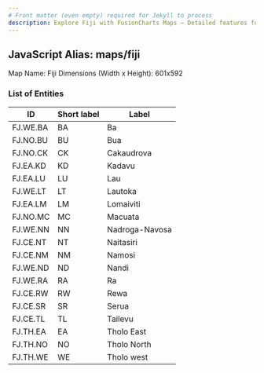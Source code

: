 ```yaml
---
# Front matter (even empty) required for Jekyll to process
description: Explore Fiji with FusionCharts Maps – Detailed features for seamless integration. Try now & enhance your data visualization today! 
---
```


## JavaScript Alias: maps/fiji

Map Name: Fiji
Dimensions (Width x Height): 601x592





### List of Entities

ID | Short label | Label
---|---|---|
FJ.WE.BA|BA|Ba
FJ.NO.BU|BU|Bua
FJ.NO.CK|CK|Cakaudrova
FJ.EA.KD|KD|Kadavu
FJ.EA.LU|LU|Lau
FJ.WE.LT|LT|Lautoka
FJ.EA.LM|LM|Lomaiviti
FJ.NO.MC|MC|Macuata
FJ.WE.NN|NN|Nadroga-Navosa
FJ.CE.NT|NT|Naitasiri
FJ.CE.NM|NM|Namosi
FJ.WE.ND|ND|Nandi
FJ.WE.RA|RA|Ra
FJ.CE.RW|RW|Rewa
FJ.CE.SR|SR|Serua
FJ.CE.TL|TL|Tailevu
FJ.TH.EA|EA|Tholo East
FJ.TH.NO|NO|Tholo North
FJ.TH.WE|WE|Tholo west

